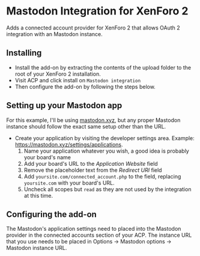 # Mastodon Integration for XenForo 2
Adds a connected account provider for XenForo 2 that allows OAuth 2 integration with an Mastodon instance.
## Installing
 - Install the add-on by extracting the contents of the upload folder to the root of your XenForo 2 installation.
 - Visit ACP and click install on `Mastodon integration`
 - Then configure the add-on by following the steps below.
## Setting up your Mastodon app
For this example, I'll be using [mastodon.xyz](http://mastodon.xyz/), but any proper Mastodon instance should follow the exact same setup other than the URL.
 - Create your application by visiting the developer settings area. Example: https://mastodon.xyz/settings/applications.
    1. Name your application whatever you wish, a good idea is probably your board's name
    2. Add your board's URL to the _Application Website_ field
    3. Remove the placeholder text from the _Redirect URI_ field
    4. Add `yoursite.com/connected_account.php` to the field, replacing `yoursite.com` with your board's URL.
    5. Uncheck all scopes but `read` as they are not used by the integration at this time.

## Configuring the add-on
The Mastodon's application settings need to placed into the Mastodon provider in the connected accounts section of your ACP.
The instance URL that you use needs to be placed in Options -> Mastodon options -> Mastodon instance URL.
